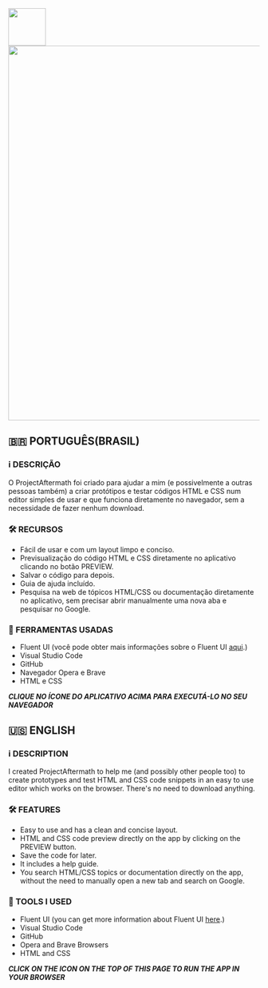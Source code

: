 <a href="https://redwars22.github.io/Web2/Aftermath/splash.html">
  <img src="https://redwars22.github.io/Website/img/aftermath.png" width="75px"/>
</a>

<img src="https://raw.githubusercontent.com/Redwars22/Web2/main/Aftermath/aftermath.png" width="750px"/>

## 🇧🇷 PORTUGUÊS(BRASIL)
### ℹ️ DESCRIÇÃO
O ProjectAftermath foi criado para ajudar a mim (e possivelmente a outras pessoas também) a criar protótipos e testar códigos HTML e CSS num editor simples de usar e que funciona diretamente no navegador, sem a necessidade de fazer nenhum download.

### 🛠 RECURSOS
- Fácil de usar e com um layout limpo e conciso.
- Previsualização do código HTML e CSS diretamente no aplicativo clicando no botão PREVIEW.
- Salvar o código para depois.
- Guia de ajuda incluído.
- Pesquisa na web de tópicos HTML/CSS ou documentação diretamente no aplicativo, sem precisar abrir manualmente uma nova aba e pesquisar no Google.

### 🧰 FERRAMENTAS USADAS
- Fluent UI (você pode obter mais informações sobre o Fluent UI [aqui](https://docs.microsoft.com/en-us/fluent-ui/web-components/).)
- Visual Studio Code
- GitHub
- Navegador Opera e Brave
- HTML e CSS

***CLIQUE NO ÍCONE DO APLICATIVO ACIMA PARA EXECUTÁ-LO NO SEU NAVEGADOR***

## 🇺🇸 ENGLISH
### ℹ️ DESCRIPTION
I created ProjectAftermath to help me (and possibly other people too) to create prototypes and test HTML and CSS code snippets in an easy to use editor which works on the browser. There's no need to download anything.

### 🛠 FEATURES
- Easy to use and has a clean and concise layout.
- HTML and CSS code preview directly on the app by clicking on the PREVIEW button.
- Save the code for later.
- It includes a help guide.
- You search HTML/CSS topics or documentation directly on the app, without the need to manually open a new tab and search on Google.

### 🧰 TOOLS I USED
- Fluent UI (you can get more information about Fluent UI [here](https://docs.microsoft.com/en-us/fluent-ui/web-components/).)
- Visual Studio Code
- GitHub
- Opera and Brave Browsers
- HTML and CSS

***CLICK ON THE ICON ON THE TOP OF THIS PAGE TO RUN THE APP IN YOUR BROWSER***
